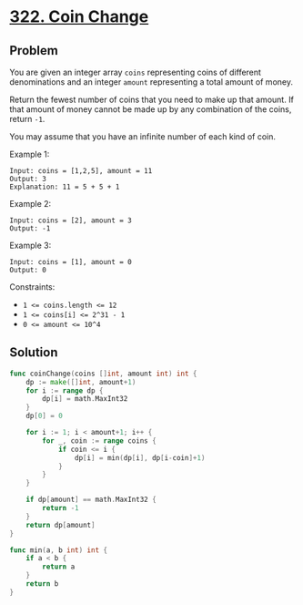 # [322. Coin Change](https://leetcode.com/problems/coin-change/)

## Problem

You are given an integer array `coins` representing coins of different denominations and an integer `amount` representing a total amount of money.

Return the fewest number of coins that you need to make up that amount. If that amount of money cannot be made up by any combination of the coins, return `-1`.

You may assume that you have an infinite number of each kind of coin.

 

Example 1:

```
Input: coins = [1,2,5], amount = 11
Output: 3
Explanation: 11 = 5 + 5 + 1
```

Example 2:

```
Input: coins = [2], amount = 3
Output: -1
```

Example 3:

```
Input: coins = [1], amount = 0
Output: 0
``` 

Constraints:

- `1 <= coins.length <= 12`
- `1 <= coins[i] <= 2^31 - 1`
- `0 <= amount <= 10^4`

## Solution

```go
func coinChange(coins []int, amount int) int {
	dp := make([]int, amount+1)
	for i := range dp {
		dp[i] = math.MaxInt32
	}
	dp[0] = 0

	for i := 1; i < amount+1; i++ {
		for _, coin := range coins {
			if coin <= i {
				dp[i] = min(dp[i], dp[i-coin]+1)
			}
		}
	}

	if dp[amount] == math.MaxInt32 {
		return -1
	}
	return dp[amount]
}

func min(a, b int) int {
	if a < b {
		return a
	}
	return b
}
```